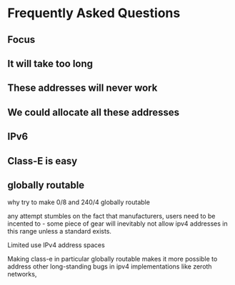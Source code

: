 # Frequently Asked Questions

## Focus

## It will take too long

## These addresses will never work

## We could allocate all these addresses

## IPv6

## Class-E is easy

## globally routable

why try to make 0/8 and 240/4 globally routable

any attempt stumbles on the fact that manufacturers, users need to be
incented to - some piece of gear will inevitably not allow ipv4 addresses
in this range unless a standard exists. 

Limited use IPv4 address spaces 

Making class-e in particular globally routable makes it more possible
to address other long-standing bugs in ipv4 implementations like zeroth
networks, 
